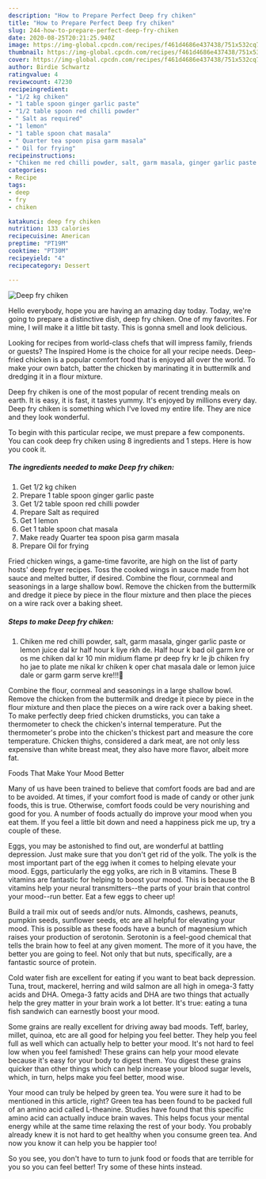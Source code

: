 ```yaml
---
description: "How to Prepare Perfect Deep fry chiken"
title: "How to Prepare Perfect Deep fry chiken"
slug: 244-how-to-prepare-perfect-deep-fry-chiken
date: 2020-08-25T20:21:25.940Z
image: https://img-global.cpcdn.com/recipes/f461d4686e437438/751x532cq70/deep-fry-chiken-recipe-main-photo.jpg
thumbnail: https://img-global.cpcdn.com/recipes/f461d4686e437438/751x532cq70/deep-fry-chiken-recipe-main-photo.jpg
cover: https://img-global.cpcdn.com/recipes/f461d4686e437438/751x532cq70/deep-fry-chiken-recipe-main-photo.jpg
author: Birdie Schwartz
ratingvalue: 4
reviewcount: 47230
recipeingredient:
- "1/2 kg chiken"
- "1 table spoon ginger garlic paste"
- "1/2 table spoon red chilli powder"
- " Salt as required"
- "1 lemon"
- "1 table spoon chat masala"
- " Quarter tea spoon pisa garm masala"
- " Oil for frying"
recipeinstructions:
- "Chiken me red chilli powder, salt, garm masala, ginger garlic paste or lemon juice dal kr half hour k liye rkh de. Half hour k bad oil garm kre or os me chiken dal kr 10 min midium flame pr deep fry kr le jb chiken fry ho jae to plate me nikal kr chiken k oper chat masala dale or lemon juice dale or garm garm serve kre!!!🤗"
categories:
- Recipe
tags:
- deep
- fry
- chiken

katakunci: deep fry chiken 
nutrition: 133 calories
recipecuisine: American
preptime: "PT19M"
cooktime: "PT30M"
recipeyield: "4"
recipecategory: Dessert

---
```



![Deep fry chiken](https://img-global.cpcdn.com/recipes/f461d4686e437438/751x532cq70/deep-fry-chiken-recipe-main-photo.jpg)

Hello everybody, hope you are having an amazing day today. Today, we're going to prepare a distinctive dish, deep fry chiken. One of my favorites. For mine, I will make it a little bit tasty. This is gonna smell and look delicious.

Looking for recipes from world-class chefs that will impress family, friends or guests? The Inspired Home is the choice for all your recipe needs. Deep-fried chicken is a popular comfort food that is enjoyed all over the world. To make your own batch, batter the chicken by marinating it in buttermilk and dredging it in a flour mixture.

Deep fry chiken is one of the most popular of recent trending meals on earth. It is easy, it is fast, it tastes yummy. It's enjoyed by millions every day. Deep fry chiken is something which I've loved my entire life. They are nice and they look wonderful.


To begin with this particular recipe, we must prepare a few components. You can cook deep fry chiken using 8 ingredients and 1 steps. Here is how you cook it.

<!--inarticleads1-->

##### The ingredients needed to make Deep fry chiken:

1. Get 1/2 kg chiken
1. Prepare 1 table spoon ginger garlic paste
1. Get 1/2 table spoon red chilli powder
1. Prepare  Salt as required
1. Get 1 lemon
1. Get 1 table spoon chat masala
1. Make ready  Quarter tea spoon pisa garm masala
1. Prepare  Oil for frying


Fried chicken wings, a game-time favorite, are high on the list of party hosts&#39; deep fryer recipes. Toss the cooked wings in sauce made from hot sauce and melted butter, if desired. Combine the flour, cornmeal and seasonings in a large shallow bowl. Remove the chicken from the buttermilk and dredge it piece by piece in the flour mixture and then place the pieces on a wire rack over a baking sheet. 

<!--inarticleads2-->

##### Steps to make Deep fry chiken:

1. Chiken me red chilli powder, salt, garm masala, ginger garlic paste or lemon juice dal kr half hour k liye rkh de. Half hour k bad oil garm kre or os me chiken dal kr 10 min midium flame pr deep fry kr le jb chiken fry ho jae to plate me nikal kr chiken k oper chat masala dale or lemon juice dale or garm garm serve kre!!!🤗


Combine the flour, cornmeal and seasonings in a large shallow bowl. Remove the chicken from the buttermilk and dredge it piece by piece in the flour mixture and then place the pieces on a wire rack over a baking sheet. To make perfectly deep fried chicken drumsticks, you can take a thermometer to check the chicken&#39;s internal temperature. Put the thermometer&#39;s probe into the chicken&#39;s thickest part and measure the core temperature. Chicken thighs, considered a dark meat, are not only less expensive than white breast meat, they also have more flavor, albeit more fat. 

Foods That Make Your Mood Better


Many of us have been trained to believe that comfort foods are bad and are to be avoided. At times, if your comfort food is made of candy or other junk foods, this is true. Otherwise, comfort foods could be very nourishing and good for you. A number of foods actually do improve your mood when you eat them. If you feel a little bit down and need a happiness pick me up, try a couple of these.

Eggs, you may be astonished to find out, are wonderful at battling depression. Just make sure that you don't get rid of the yolk. The yolk is the most important part of the egg iwhen it comes to helping elevate your mood. Eggs, particularly the egg yolks, are rich in B vitamins. These B vitamins are fantastic for helping to boost your mood. This is because the B vitamins help your neural transmitters--the parts of your brain that control your mood--run better. Eat a few eggs to cheer up!

Build a trail mix out of seeds and/or nuts. Almonds, cashews, peanuts, pumpkin seeds, sunflower seeds, etc are all helpful for elevating your mood. This is possible as these foods have a bunch of magnesium which raises your production of serotonin. Serotonin is a feel-good chemical that tells the brain how to feel at any given moment. The more of it you have, the better you are going to feel. Not only that but nuts, specifically, are a fantastic source of protein.

Cold water fish are excellent for eating if you want to beat back depression. Tuna, trout, mackerel, herring and wild salmon are all high in omega-3 fatty acids and DHA. Omega-3 fatty acids and DHA are two things that actually help the grey matter in your brain work a lot better. It's true: eating a tuna fish sandwich can earnestly boost your mood. 

Some grains are really excellent for driving away bad moods. Teff, barley, millet, quinoa, etc are all good for helping you feel better. They help you feel full as well which can actually help to better your mood. It's not hard to feel low when you feel famished! These grains can help your mood elevate because it's easy for your body to digest them. You digest these grains quicker than other things which can help increase your blood sugar levels, which, in turn, helps make you feel better, mood wise.

Your mood can truly be helped by green tea. You were sure it had to be mentioned in this article, right? Green tea has been found to be packed full of an amino acid called L-theanine. Studies have found that this specific amino acid can actually induce brain waves. This helps focus your mental energy while at the same time relaxing the rest of your body. You probably already knew it is not hard to get healthy when you consume green tea. And now you know it can help you be happier too!

So you see, you don't have to turn to junk food or foods that are terrible for you so you can feel better! Try  some  of  these  hints  instead.

